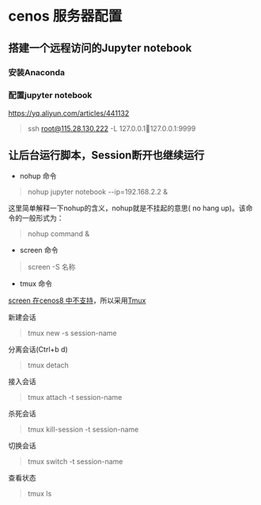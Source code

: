 # cenos 服务器配置

## 搭建一个远程访问的Jupyter notebook

### 安装Anaconda

### 配置jupyter notebook

https://yq.aliyun.com/articles/441132

> ssh root@115.28.130.222 -L 127.0.0.1:1234:127.0.0.1:9999

## 让后台运行脚本，Session断开也继续运行

* nohup 命令

> nohup jupyter notebook --ip=192.168.2.2 &

这里简单解释一下nohup的含义，nohup就是不挂起的意思( no hang up)。该命令的一般形式为：

> nohup command &

* screen 命令

> screen -S 名称

* tmux 命令

[screen 在cenos8 中不支持](https://forums.centos.org/viewtopic.php?t=72116)，所以采用[Tmux](https://www.ruanyifeng.com/blog/2019/10/tmux.html)

新建会话

> tmux new -s session-name

分离会话(Ctrl+b d)

> tmux detach

接入会话

> tmux attach -t session-name

杀死会话

> tmux kill-session -t session-name

切换会话

> tmux switch -t session-name

查看状态

> tmux ls
